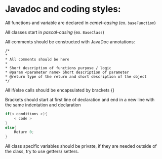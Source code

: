 # Javadoc and coding styles:

All functions and variable are declared in *camel-casing* (ex. `baseFunction`)

All classes start in *pascal-casing* (ex. `BaseClass`)

All comments should be constructed with JavaDoc annotations:

```
/*
*
* All comments should be here
*
* Short description of functions purpose / logic
* @param <parameter name> Short description of parameter
* @return type of the return and short description of the object
*/
```

All if/else calls should be encapsulated by brackets {}


Brackets should start at first line of declaration and end in a new line with the same indentation and declaration

```java
if(< conditions >){     
  	< code >
}
else{
	Return 0; 	
}
```

All class specific variables should be private, if they are needed outside of the class, try to use getters/ setters.
